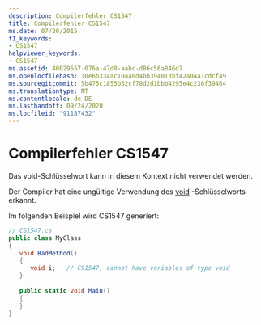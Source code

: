 ```yaml
---
description: Compilerfehler CS1547
title: Compilerfehler CS1547
ms.date: 07/20/2015
f1_keywords:
- CS1547
helpviewer_keywords:
- CS1547
ms.assetid: 40029557-076a-47d8-aabc-d86c56a846d7
ms.openlocfilehash: 30e6b334ac10aa0d4bb394013bf42a04a1cdcf49
ms.sourcegitcommit: 5b475c1855b32cf78d2d1bbb4295e4c236f39464
ms.translationtype: MT
ms.contentlocale: de-DE
ms.lasthandoff: 09/24/2020
ms.locfileid: "91187432"
---
```

# <a name="compiler-error-cs1547"></a>Compilerfehler CS1547

Das void-Schlüsselwort kann in diesem Kontext nicht verwendet werden.  
  
 Der Compiler hat eine ungültige Verwendung des [void](../language-reference/builtin-types/void.md) -Schlüsselworts erkannt.  
  
 Im folgenden Beispiel wird CS1547 generiert:  
  
```csharp  
// CS1547.cs  
public class MyClass  
{  
   void BadMethod()  
   {  
      void i;   // CS1547, cannot have variables of type void  
   }  
  
   public static void Main()  
   {  
   }  
}  
```
